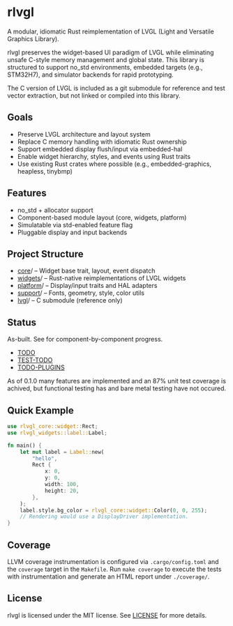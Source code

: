 # rlvgl

A modular, idiomatic Rust reimplementation of LVGL (Light and Versatile Graphics Library).

rlvgl preserves the widget-based UI paradigm of LVGL while eliminating unsafe C-style memory management and global state. This library is structured to support no_std environments, embedded targets (e.g., STM32H7), and simulator backends for rapid prototyping.

The C version of LVGL is included as a git submodule for reference and test vector extraction, but not linked or compiled into this library.

## Goals
- Preserve LVGL architecture and layout system
- Replace C memory handling with idiomatic Rust ownership
- Support embedded display flush/input via embedded-hal
- Enable widget hierarchy, styles, and events using Rust traits
- Use existing Rust crates where possible (e.g., embedded-graphics, heapless, tinybmp)

## Features
- no_std + allocator support
- Component-based module layout (core, widgets, platform)
- Simulatable via std-enabled feature flag
- Pluggable display and input backends

## Project Structure
- [core](https://github.com/SoftOboros/rlvgl/blob/main/core/README.md)/ – Widget base trait, layout, event dispatch
- [widgets](https://github.com/SoftOboros/rlvgl/blob/main/widgets/widgets/README.md)/ – Rust-native reimplementations of LVGL widgets
- [platform](https://github.com/SoftOboros/rlvgl/blob/main/platform/platform/README.md)/ – Display/input traits and HAL adapters
- [support](https://github.com/SoftOboros/rlvgl/blob/main/support/README.md)/ – Fonts, geometry, style, color utils
- [lvgl](https://github.com/lvgl/lvgl/blob/master/README.md)/ – C submodule (reference only)

## Status

As-built. See  for component-by-component progress.
- [TODO](https://github.com/SoftOboros/rlvgl/blob/main/docs/TODO.md)
- [TEST-TODO](https://github.com/SoftOboros/rlvgl/blob/main/docs/TEST-TODO.md)
- [TODO-PLUGINS](https://github.com/SoftOboros/rlvgl/blob/main/docs/TODO-PLUGINS.md)

As of 0.1.0 many features are implemented and an 87% unit test coverage
is achived, but functional testing has and bare metal testing have not
occured.

## Quick Example

```rust
use rlvgl_core::widget::Rect;
use rlvgl_widgets::label::Label;

fn main() {
    let mut label = Label::new(
        "hello",
        Rect {
            x: 0,
            y: 0,
            width: 100,
            height: 20,
        },
    );
    label.style.bg_color = rlvgl_core::widget::Color(0, 0, 255);
    // Rendering would use a DisplayDriver implementation.
}
```

## Coverage

LLVM coverage instrumentation is configured via `.cargo/config.toml` and the
`coverage` target in the `Makefile`. Run `make coverage` to execute the tests
with instrumentation and generate an HTML report under `./coverage/`.

## License
rlvgl is licensed under the MIT license.  See [LICENSE](https://github.com/SoftOboros/rlvgl/blob/main/LICENSE) for more details.